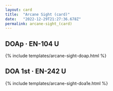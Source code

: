 ```yaml
---
layout: card
title:  "Arcane Sight (card)"
date:   "2022-12-29T21:27:36.678Z"
permalink: arcane-sight_(card)
---
```


## DOAp &middot; EN-104 U

{% include templates/arcane-sight-doap.html %}


## DOA 1st &middot; EN-242 U

{% include templates/arcane-sight-doa1e.html %}
